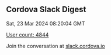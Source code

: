 ## Cordova Slack Digest
Sat, 23 Mar 2024 08:20:04 GMT

[User count: 4844](https://cordova.slack.com/)


Join the conversation at [slack.cordova.io](http://slack.cordova.io/)
